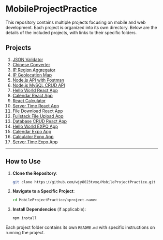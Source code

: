 
# MobileProjectPractice

This repository contains multiple projects focusing on mobile and web development. Each project is organized into its own directory. Below are the details of the included projects, with links to their specific folders.

## Projects

1. [JSON Validator](https://github.com/wjy8023tvxq/MobileProjectPractice/tree/main/nodejs/json-validator)
2. [Chinese Converter](https://github.com/wjy8023tvxq/MobileProjectPractice/tree/main/nodejs/chinese-converter)
3. [IP Region Aggregator](https://github.com/wjy8023tvxq/MobileProjectPractice/tree/main/nodejs/ip-region-aggregator)
4. [IP Geolocation Map](https://github.com/wjy8023tvxq/MobileProjectPractice/tree/main/nodejs/ip-region-aggregator)
5. [Node.js API with Postman](https://github.com/wjy8023tvxq/MobileProjectPractice/tree/main/node-api-postman)
6. [Node.js MySQL CRUD API](https://github.com/wjy8023tvxq/MobileProjectPractice/tree/main/MySQL/node-mysql)
7. [Hello World React App](https://github.com/wjy8023tvxq/MobileProjectPractice/tree/main/reactjs/hello-world-app)
8. [Calendar React App](https://github.com/wjy8023tvxq/MobileProjectPractice/tree/main/reactjs/calendar-app)
9. [React Calculator](https://github.com/wjy8023tvxq/MobileProjectPractice/tree/main/reactjs/calculator-app)
10. [Server Time React App](https://github.com/wjy8023tvxq/MobileProjectPractice/tree/main/reactjs/server-time-app)
11. [File Download React App](https://github.com/wjy8023tvxq/MobileProjectPractice/tree/main/reactjs/file-download-app)
12. [Fullstack File Upload App](https://github.com/wjy8023tvxq/MobileProjectPractice/tree/main/reactjs/fullstack-file-upload-app)
13. [Database CRUD React App](https://github.com/wjy8023tvxq/MobileProjectPractice/tree/main/reactjs/db-crud-app)
14. [Hello World EXPO App](https://github.com/wjy8023tvxq/MobileProjectPractice/tree/main/expo/hello-world-app)
15. [Calendar Expo App](https://github.com/wjy8023tvxq/MobileProjectPractice/tree/main/expo/calendar-expo-app)
16. [Calculator Expo App](https://github.com/wjy8023tvxq/MobileProjectPractice/tree/main/expo/calculator-expo-app)
17. [Server Time Expo App](https://github.com/wjy8023tvxq/MobileProjectPractice/tree/main/expo/server-time-expo-app)

---

## How to Use

1. **Clone the Repository**:
   ```bash
   git clone https://github.com/wjy8023tvxq/MobileProjectPractice.git
   ```

2. **Navigate to a Specific Project**:
   ```bash
   cd MobileProjectPractice/<project-name>
   ```

3. **Install Dependencies** (if applicable):
   ```bash
   npm install
   ```

Each project folder contains its own `README.md` with specific instructions on running the project.
